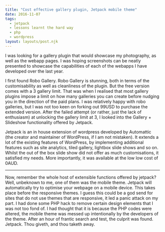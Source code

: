 ```yaml
---
title: "Cost effective gallery plugin, Jetpack mobile theme"
date: 2016-11-07
tags:
  - jetpack
  - lessons learnt the hard way
  - php
  - wordpress
layout: layouts/post.njk
---
```

I was looking for a gallery plugin that would showcase my photography, as well as the webapp pages. I was hoping screenshots can be neatly presented to showcase the capabilities of each of the webapps I have developed over the last year.

I first found Robo Gallery. Robo Gallery is stunning, both in terms of the customisability as well as cleanliness of the plugin. But the free version comes with a 3 gallery limit. That was when I realised that most gallery plugins impose a limit on how many galleries you can create before nudging you in the direction of the paid plans. I was relatively happy with robo galleries, but I was not too keen on forking out 99USD to purchase the extended version. After the failed attempt (or rather, just the lack of enthusiasm) at unlocking the gallery limit at 3, I looked into the Gallery + Slideshow functionality offered by Jetpack.

Jetpack is an in house extension of wordpress developed by Automattic (the creator and maintainer of WordPress, if I am not mistaken). It extends a lot of the existing features of WordPress, by implementing additional features such as site analytics, tiled gallery, lightbox slide shows and so on. Whilst the out of the box slide show did not offer as much customisations, it satisfied my needs. More importantly, it was available at the low low cost of 0AUD.

* * *

Now, remember the whole host of extensible functions offered by jetpack? Well, unbeknown to me, one of them was the mobile theme. Jetpack will automatically try to optimise your webpage on a mobile device. This takes place before the responsive themes. I guess this could be a god send for sites that do not use themes that are responsive, it led a panic attack on my part. I had done some PHP hack to remove certain design elements that I was not too fond of. I had thought that it is because the PHP codes were altered, the mobile theme was messed up intentionally by the developers of the theme. After an hour of frantic search and test, the culprit was found. Jetpack. Thou giveth, and thou taketh away.
